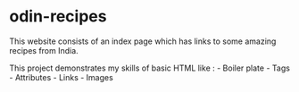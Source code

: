 # odin-recipes

This website consists of an index page which has links to some amazing recipes from India.

This project demonstrates my skills of basic HTML like :
                                            - Boiler plate
                                            - Tags
                                            - Attributes
                                            - Links
                                            - Images
                        
                        
